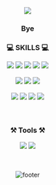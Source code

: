 
<div align = "center">
<img src="https://capsule-render.vercel.app/api?type=Waving&color=33cd39&height=200&section=header&text=Hi%20&fontColor=ffffff&fontSize=45&" />
<div>
  <h3>Bye</h3>
    <h3>💻 SKILLS 💻</h3>
    <div>
        <img src="https://img.shields.io/badge/javascript-%23323330.svg?style=flat-square&logo=javascript&logoColor=%23F7DF1E"/>
        <img src="https://img.shields.io/badge/Typescript-3178C6?style=flat-square&logo=Typescript&logoColor=white"/>
             <img src="https://img.shields.io/badge/Node.js-339933?style=flat-square&logo=Node.js&logoColor=white"/>
        <img src="https://img.shields.io/badge/Express-000000?style=flat-square&logo=Express&logoColor=white"/>
        <img src="https://img.shields.io/badge/nestjs-%23E0234E.svg?style=flat-square&logo=nestjs&logoColor=white"/>
    </div>
  <br>
       <div>
        <img src="https://img.shields.io/badge/HTML5-E34F26?style=flat-square&logo=html5&logoColor=white"/>
        <img src="https://img.shields.io/badge/CSS3-1572B6?style=flat-square&logo=css3&logoColor=white"/>
        <img src="https://img.shields.io/badge/react-%2320232a.svg?style=flat-square&logo=react&logoColor=%2361DAFB"/>
    </div>
    <div>
    </div>
    <br>
    <div>
       <img src="https://img.shields.io/badge/MySQL-4479A1?style=flat-square&logo=MySQL&logoColor=white"/>
        <img src="https://img.shields.io/badge/redis-%23DD0031.svg?style=flat-square&logo=redis&logoColor=white"/>
        <img src="https://img.shields.io/badge/Amazon AWS-232F3E?style=flat-square&logo=amazonaws&logoColor=white"/>
        <img src="https://img.shields.io/badge/Docker-2496ED?style=flat-square&logo=Docker&logoColor=white"/>
    </div>
    <br>
    <br>
    <div>
    </div>
</div>
    <h3>⚒ Tools ⚒</h3>
<div>
        <img src="https://img.shields.io/badge/Git-F05032?style=flat-square&logo=git&logoColor=white"/>
        <img src="https://img.shields.io/badge/GitHub-181717?style=flat-square&logo=GitHub&logoColor=white"/>
</div>
<br>
<br>
  
  ![footer](https://capsule-render.vercel.app/api?type=waving&&color=33cd39&height=100&section=footer&fontSize=90)
</div>


